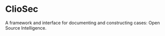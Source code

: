 # ClioSec
A framework and interface for documenting and constructing cases: Open Source Intelligence.
